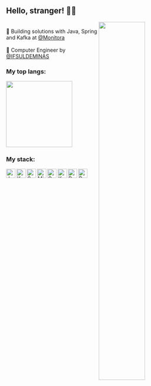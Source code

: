 ## Hello, stranger! 🐱‍👤

<img align="right" width="50%" src="http://cdn.lowgif.com/full/0cdbe2e378c7871e-.gif"/>

<br/>💼 Building solutions with Java, Spring and Kafka at [@Monitora](https://www.monitoratec.com.br/en) <br/>
<br/>🚀 Computer Engineer by [@IFSULDEMINAS](https://portal.pcs.ifsuldeminas.edu.br/cursos-superiores/bacharelado/engenharia-da-computacao) <br/>

### My top langs:
<img height="180em" src="https://github-readme-stats.vercel.app/api/top-langs/?username=oamaraldev&layout=compact&langs_count=7"/>

### My stack:

<p>
   <img align="left" alt="Java" width="25px" src="https://user-images.githubusercontent.com/32443720/112219266-83441600-8c03-11eb-86db-9a02da9ea3ef.png"/>
   <img align="left" alt="Kotlin" width="25px" src="https://upload.wikimedia.org/wikipedia/commons/7/74/Kotlin_Icon.png"/>
   <img align="left" alt="Spring Boot" width="25px" src="https://devkico.itexto.com.br/wp-content/uploads/2014/08/spring-boot-project-logo.png"/>
   <img align="left" alt="Micronaut" width="25px" src="https://www.opencodez.com/wp-content/uploads/2019/08/Micronaut.png"/>
   <img align="left" alt="Quarkus" width="25px" src="https://miro.medium.com/max/512/1*CTuO-w7wiq_yhLh9plnkCw.png"/>
   <img align="left" alt="Kafka" width="25px" src="https://cdn.icon-icons.com/icons2/2248/PNG/512/apache_kafka_icon_138937.png" />
   <img align="left" alt="ReactJS" width="25px" src="https://appmasters.io/static/react-47ce6e77f039020ee2e76a10c1e988e9.png" />
   <img align="left" alt="PostgreSQL" width="25px" src="https://upload.wikimedia.org/wikipedia/commons/thumb/2/29/Postgresql_elephant.svg/1200px-Postgresql_elephant.svg.png" />
</p>
